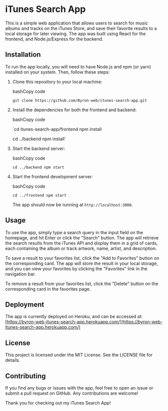 # iTunes Search App

This is a simple web application that allows users to search for music albums and tracks on the iTunes Store, and save their favorite results to a local storage for later viewing. The app was built using React for the frontend, and Node.js/Express for the backend.

## Installation

To run the app locally, you will need to have Node.js and npm (or yarn) installed on your system. Then, follow these steps:

1.  Clone this repository to your local machine:

    bashCopy code

    `git clone https://github.com/Byron-web/itunes-search-app.git`

2.  Install the dependencies for both the frontend and backend:

    bashCopy code

    `cd itunes-search-app/frontend
    npm install

    cd ../backend
    npm install`

3.  Start the backend server:

    bashCopy code

    `cd ../backend
npm start`

4.  Start the frontend development server:

    bashCopy code

    `cd ../frontend
npm start`

    The app should now be running at `http://localhost:3000`.

## Usage

To use the app, simply type a search query in the input field on the homepage, and hit Enter or click the "Search" button. The app will retrieve the search results from the iTunes API and display them in a grid of cards, each containing the album or track artwork, name, artist, and description.

To save a result to your favorites list, click the "Add to Favorites" button on the corresponding card. The app will store the result in your local storage, and you can view your favorites by clicking the "Favorites" link in the navigation bar.

To remove a result from your favorites list, click the "Delete" button on the corresponding card in the favorites page.

## Deployment

The app is currently deployed on Heroku, and can be accessed at: [https://byron-web-itunes-search-app.herokuapp.com/](https://byron-web-itunes-search-app.herokuapp.com/)

## License

This project is licensed under the MIT License. See the LICENSE file for details.

## Contributing

If you find any bugs or issues with the app, feel free to open an issue or submit a pull request on GitHub. Any contributions are welcome!

Thank you for checking out my iTunes Search App!
